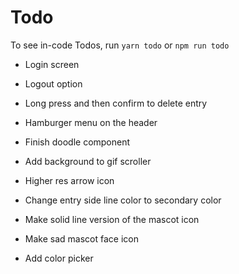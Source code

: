 # Todo

To see in-code Todos, run `yarn todo` or `npm run todo`

- Login screen

- Logout option

- Long press and then confirm to delete entry

- Hamburger menu on the header

- Finish doodle component

- Add background to gif scroller

- Higher res arrow icon

- Change entry side line color to secondary color

- Make solid line version of the mascot icon

- Make sad mascot face icon

- Add color picker

